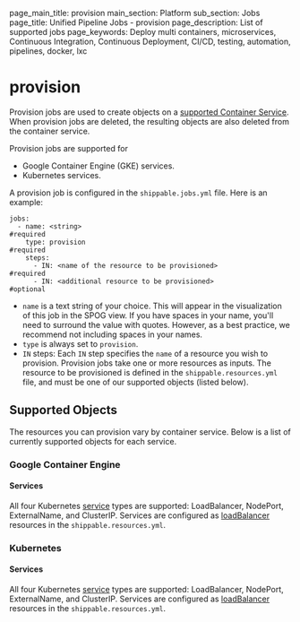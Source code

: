 page_main_title: provision
main_section: Platform
sub_section: Jobs
page_title: Unified Pipeline Jobs - provision
page_description: List of supported jobs
page_keywords: Deploy multi containers, microservices, Continuous Integration, Continuous Deployment, CI/CD, testing, automation, pipelines, docker, lxc

# provision

Provision jobs are used to create objects on a [supported Container Service](integrations-overview/#container-services). When provision jobs are deleted, the resulting objects are also deleted from the container service.

Provision jobs are supported for

- Google Container Engine (GKE) services.
- Kubernetes services.

A provision job is configured in the `shippable.jobs.yml` file. Here is an example:

```
jobs:
  - name: <string>                                                   #required
    type: provision                                                  #required
    steps:
      - IN: <name of the resource to be provisioned>                 #required
      - IN: <additional resource to be provisioned>                  #optional

```
- `name` is a text string of your choice. This will appear in the visualization of this job in the SPOG view.  If you have spaces in your name, you'll need to surround the value with quotes. However, as a best practice, we recommend not including spaces in your names.
- `type` is always set to `provision`.
- `IN` steps: Each `IN` step specifies the `name` of a resource you wish to provision. Provision jobs take one or more resources as inputs. The resource to be provisioned is defined in the `shippable.resources.yml` file, and must be one of our supported objects (listed below).


## Supported Objects

The resources you can provision vary by container service. Below is a list of currently supported objects for each service.

### Google Container Engine
#### Services
All four Kubernetes [service](https://kubernetes.io/docs/user-guide/services/) types are supported: LoadBalancer, NodePort, ExternalName, and ClusterIP. Services are configured as [loadBalancer](resource-loadbalancer/) resources in the `shippable.resources.yml`.

### Kubernetes
#### Services
All four Kubernetes [service](https://kubernetes.io/docs/user-guide/services/) types are supported: LoadBalancer, NodePort, ExternalName, and ClusterIP. Services are configured as [loadBalancer](resource-loadbalancer/) resources in the `shippable.resources.yml`.
